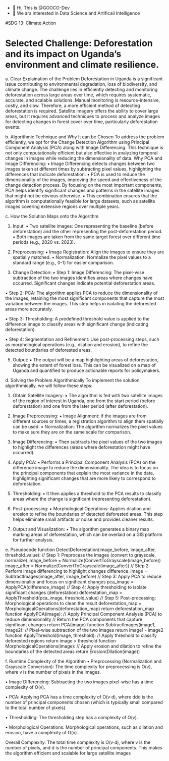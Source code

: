 - 👋 Hi, This is @GOOCO-Dev
- 👀 We ara interested in Data Science and Artificail Intelligence

#SDG 13: Climate Action
#  Selected Challenge: Deforestation and its impact on Uganda’s environment and climate resilience.

a. Clear Explaination of the Problem
  Deforestation in Uganda is a significant issue contributing to environmental degradation, loss 
  of biodiversity, and climate change. The challenge lies in efficiently detecting and monitoring 
  deforestation across large areas over time, which requires systematic, accurate, and scalable 
  solutions.
  Manual monitoring is resource-intensive, costly, and slow. Therefore, a more efficient method 
  of detecting deforestation is required. Satellite imagery offers the ability to cover large areas, 
  but it requires advanced techniques to process and analyze images for detecting changes in 
  forest cover over time, particularly deforestation events.
  
b. Algorithmic Technique and Why It can be Chosen
  To address the problem efficiently, we opt for the Change Detection Algorithm using 
  Principal Component Analysis (PCA) along with Image Differencing. This technique is 
  not only computationally efficient but also effective in analyzing temporal changes in images 
  while reducing the dimensionality of data.
    Why PCA and Image Differencing:
    ▪ Image Differencing detects changes between two images taken at different 
    times by subtracting pixel values, highlighting the differences that indicate 
    deforestation.
    ▪ PCA is used to reduce the dimensionality of the images, improving the speed 
    and effectiveness of the change detection process. By focusing on the most 
    important components, PCA helps identify significant changes and patterns in 
    the satellite images that might not be obvious otherwise.
    ▪ This combination ensures that the algorithm is computationally feasible for 
    large datasets, such as satellite images covering extensive regions over 
    multiple years.
    
c. How the Solution Maps onto the Algorithm
  1. Input:
    ▪ Two satellite images: One representing the baseline (before deforestation) and 
    the other representing the post-deforestation period.
    ▪ Both images are taken from the same target forest over different time periods 
    (e.g., 2020 vs. 2023).

  3. Preprocessing:
    ▪ Image Registration: Align the images to ensure they are spatially matched.
    ▪ Normalization: Normalize the pixel values to a standard range (e.g., 0-1) for 
    easier comparison.

  4. Change Detection:
  ▪ Step 1: Image Differencing: The pixel-wise subtraction of the two images 
  identifies areas where changes have occurred. Significant changes indicate 
  potential deforestation areas.

  ▪ Step 2: PCA: The algorithm applies PCA to reduce the dimensionality of the 
  images, retaining the most significant components that capture the most 
  variation between the images. This step helps in isolating the deforested areas 
  more accurately.
  
  ▪ Step 3: Thresholding: A predefined threshold value is applied to the 
  difference image to classify areas with significant change (indicating 
  deforestation).
  
  ▪ Step 4: Segmentation and Refinement: Use post-processing steps, such as 
  morphological operations (e.g., dilation and erosion), to refine the detected 
  boundaries of deforested areas.
  
5. Output:
  ▪ The output will be a map highlighting areas of deforestation, showing the 
  extent of forest loss. This can be visualized on a map of Uganda and 
  quantified to produce actionable reports for policymakers.

d. Solving the Problem Algorithmically
To implement the solution algorithmically, we will follow these steps:
  1. Obtain Satellite Imagery:
    ▪ The algorithm is fed with two satellite images of the region of interest in 
    Uganda, one from the start period (before deforestation) and one from the later 
    period (after deforestation).

  3. Image Preprocessing:
    ▪ Image Alignment: If the images are from different sources or times, a 
    registration algorithm to align them spatially can be used.
    ▪ Normalization: The algorithm normalizes the pixel values to make sure they 
    are on the same scale for comparison.

  5. Image Differencing:
    ▪ Then subtracts the pixel values of the two images to highlight the differences 
    (areas where deforestation might have occurred).

  7. Apply PCA:
    ▪ Performs a Principal Component Analysis (PCA) on the difference image to 
    reduce the dimensionality. The idea is to focus on the principal components 
    that explain the most variance in the data, highlighting significant changes that 
    are more likely to correspond to deforestation.

  9. Thresholding:
    ▪ It then applies a threshold to the PCA results to classify areas where the 
    change is significant (representing deforestation).

  11. Post-processing:
    ▪ Morphological Operations: Applies dilation and erosion to refine the 
    boundaries of detected deforested areas. This step helps eliminate small 
    artifacts or noise and provides cleaner results.

  13. Output and Visualization:
    ▪ The algorithm generates a binary map marking areas of deforestation, which 
    can be overlaid on a GIS platform for further analysis.

e. Pseudocode
  function DetectDeforestation(image_before, image_after, threshold_value):
     // Step 1: Preprocess the images (convert to grayscale, normalize)
     image_before = Normalize(ConvertToGrayscale(image_before))
     image_after = Normalize(ConvertToGrayscale(image_after))
     // Step 2: Perform image differencing to highlight changes
     difference_image = SubtractImages(image_after, image_before)
     // Step 3: Apply PCA to reduce dimensionality and focus on significant changes
     pca_image = ApplyPCA(difference_image)
     // Step 4: Apply thresholding to isolate significant changes (deforestation)
     deforestation_map = ApplyThreshold(pca_image, threshold_value)
     // Step 5: Post-processing: Morphological operations to clean the result
     deforestation_map = MorphologicalOperations(deforestation_map)
     return deforestation_map
     function ApplyPCA(image):
     // Apply Principal Component Analysis (PCA) to reduce dimensionality
     // Return the PCA components that capture significant changes
     return PCA(image)
     function SubtractImages(image1, image2):
     // Pixel-wise subtraction of the two images
     return image1 - image2
     function ApplyThreshold(image, threshold):
     // Apply threshold to classify deforested regions
     return image > threshold
     function MorphologicalOperations(image):
     // Apply erosion and dilation to refine the boundaries of the detected areas
     return Erosion(Dilation(image))
     
f. Runtime Complexity of the Algorithm
  • Preprocessing (Normalization and Grayscale Conversion): The time complexity 
  for preprocessing is O(v), where v is the number of pixels in the images.
  
  • Image Differencing: Subtracting the two images pixel-wise has a time complexity of 
  O(v).
  
  • PCA: Applying PCA has a time complexity of O(v⋅d), where ddd is the number of 
  principal components chosen (which is typically small compared to the total number 
  of pixels).
  
  • Thresholding: The thresholding step has a complexity of O(v).
  
  • Morphological Operations: Morphological operations, such as dilation and erosion, 
  have a complexity of O(v).
  
Overall Complexity: The total time complexity is O(v⋅d), where v is the number of pixels, 
and d is the number of principal components. This makes the algorithm efficient and scalable 
for large satellite images
